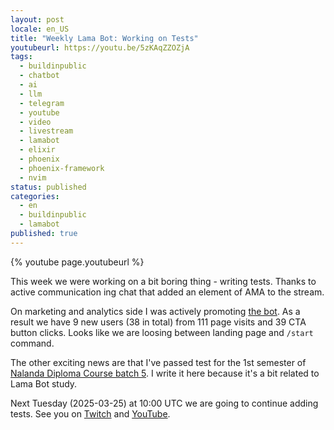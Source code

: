 ```yaml
---
layout: post
locale: en_US
title: "Weekly Lama Bot: Working on Tests"
youtubeurl: https://youtu.be/5zKAqZZOZjA
tags:
  - buildinpublic
  - chatbot
  - ai
  - llm
  - telegram
  - youtube
  - video
  - livestream
  - lamabot
  - elixir
  - phoenix
  - phoenix-framework
  - nvim
status: published
categories:
  - en
  - buildinpublic
  - lamabot
published: true
---
```

{% youtube page.youtubeurl %}


This week we were working on a bit boring thing - writing tests. Thanks to active communication ing chat that added an element of AMA to the stream.

On marketing and analytics side I was actively promoting [the bot](https://lamabot.io?utm_source=t0ha.ru&utm_medium=post&utm_campaign=weekly250318). As a result we have 9 new users (38 in total) from 111 page visits and 39 CTA button clicks. Looks like we are loosing between landing page and `/start` command.

The other exciting news are that I've passed test for the 1st semester of [Nalanda Diploma Course batch 5](https://tibethouse.in/ndc/). I write it here because it's a bit related to Lama Bot study.

Next Tuesday (2025-03-25) at 10:00 UTC we are going to continue adding tests. 
See you on [Twitch](https://www.twitch.tv/war1and) and [YouTube](http://www.youtube.com/@AntonShvein).